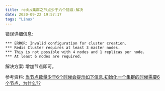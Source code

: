 ```yaml
---
title: redis集群之节点少于六个错误-解决
date: 2020-09-22 19:57:17
tags: "Linux"
---
```


错误详细信息:
```
*** ERROR: Invalid configuration for cluster creation.
*** Redis Cluster requires at least 3 master nodes.
*** This is not possible with 4 nodes and 1 replicas per node.
*** At least 6 nodes are required.

```
解决方案:
增加节点即可。

参考资料:
[当节点数量少于6个时候会提示如下信息,初始化一个集群的时候需要6个节点，为什么??](https://www.cnblogs.com/linyilong3/p/6033901.html)